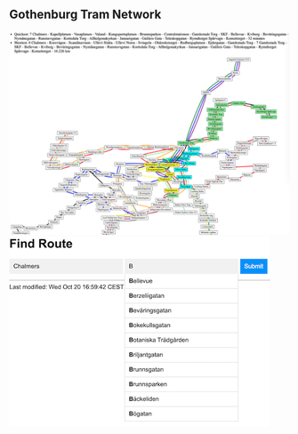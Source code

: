 ## Gothenburg Tram Network
![shortest](./images/app-shortest.png)
![find-auto](./images/find-auto.png)
